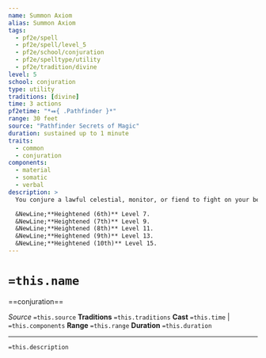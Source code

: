 ```yaml
---
name: Summon Axiom
alias: Summon Axiom
tags:
  - pf2e/spell
  - pf2e/spell/level_5
  - pf2e/school/conjuration
  - pf2e/spelltype/utility
  - pf2e/tradition/divine
level: 5
school: conjuration
type: utility
traditions: [divine]
time: 3 actions
pf2etime: "*⬽{ .Pathfinder }*"
range: 30 feet
source: "Pathfinder Secrets of Magic"
duration: sustained up to 1 minute
traits:
  - common
  - conjuration
components:
  - material
  - somatic
  - verbal
description: >
  You conjure a lawful celestial, monitor, or fiend to fight on your behalf. You summon a common lawful creature that has the celestial, monitor, or fiend trait and whose level is 5 or lower. You can't summon a creature unless its alignment is one of your deity's preferred alignments (or, if you don't have a deity, is within one step of your alignment). At the GM's discretion, some deities might restrict specific types of creatures, even if their alignments match. Heightening the spell increases the maximum level of creature you can summon.

  &NewLine;**Heightened (6th)** Level 7.
  &NewLine;**Heightened (7th)** Level 9.
  &NewLine;**Heightened (8th)** Level 11.
  &NewLine;**Heightened (9th)** Level 13.
  &NewLine;**Heightened (10th)** Level 15.
---
```

# `=this.name`
==conjuration==

*Source* `=this.source`
**Traditions** `=this.traditions`
**Cast** `=this.time` | `=this.components`
**Range** `=this.range`
**Duration** `=this.duration`

***
`=this.description`